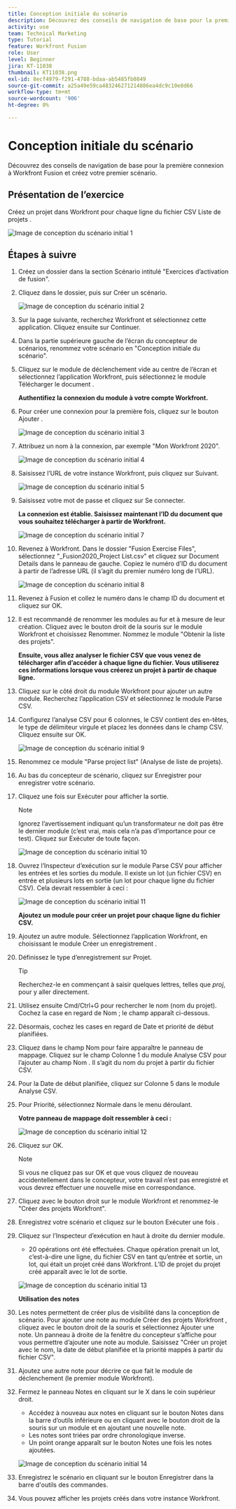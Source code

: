 ```yaml
---
title: Conception initiale du scénario
description: Découvrez des conseils de navigation de base pour la première connexion à Workfront Fusion et créez votre premier scénario.
activity: use
team: Technical Marketing
type: Tutorial
feature: Workfront Fusion
role: User
level: Beginner
jira: KT-11038
thumbnail: KT11038.png
exl-id: 8ecf4979-f291-4788-bdaa-ab5485fb0849
source-git-commit: a25a49e59ca483246271214886ea4dc9c10e8d66
workflow-type: tm+mt
source-wordcount: '906'
ht-degree: 0%

---
```


# Conception initiale du scénario

Découvrez des conseils de navigation de base pour la première connexion à Workfront Fusion et créez votre premier scénario.

## Présentation de l’exercice

Créez un projet dans Workfront pour chaque ligne du fichier CSV Liste de projets .

![Image de conception du scénario initial 1](../12-exercises/assets/initial-scenario-design-1.png)

## Étapes à suivre

1. Créez un dossier dans la section Scénario intitulé &quot;Exercices d’activation de fusion&quot;.
1. Cliquez dans le dossier, puis sur Créer un scénario.

   ![Image de conception du scénario initial 2](../12-exercises/assets/initial-scenario-design-2.png)

1. Sur la page suivante, recherchez Workfront et sélectionnez cette application. Cliquez ensuite sur Continuer.
1. Dans la partie supérieure gauche de l’écran du concepteur de scénarios, renommez votre scénario en &quot;Conception initiale du scénario&quot;.
1. Cliquez sur le module de déclenchement vide au centre de l’écran et sélectionnez l’application Workfront, puis sélectionnez le module Télécharger le document .

   **Authentifiez la connexion du module à votre compte Workfront.**

1. Pour créer une connexion pour la première fois, cliquez sur le bouton Ajouter .

   ![Image de conception du scénario initial 3](../12-exercises/assets/initial-scenario-design-3.png)

1. Attribuez un nom à la connexion, par exemple &quot;Mon Workfront 2020&quot;.

   ![Image de conception du scénario initial 4](../12-exercises/assets/initial-scenario-design-4.png)

1. Saisissez l’URL de votre instance Workfront, puis cliquez sur Suivant.

   ![Image de conception du scénario initial 5](../12-exercises/assets/initial-scenario-design-5.png)

1. Saisissez votre mot de passe et cliquez sur Se connecter.

   **La connexion est établie. Saisissez maintenant l’ID du document que vous souhaitez télécharger à partir de Workfront.**

   ![Image de conception du scénario initial 7](../12-exercises/assets/initial-scenario-design-7.png)

1. Revenez à Workfront. Dans le dossier &quot;Fusion Exercise Files&quot;, sélectionnez &quot;_Fusion2020_Project List.csv&quot; et cliquez sur Document Details dans le panneau de gauche. Copiez le numéro d’ID du document à partir de l’adresse URL (il s’agit du premier numéro long de l’URL).

   ![Image de conception du scénario initial 8](../12-exercises/assets/initial-scenario-design-8.png)

1. Revenez à Fusion et collez le numéro dans le champ ID du document et cliquez sur OK.
1. Il est recommandé de renommer les modules au fur et à mesure de leur création. Cliquez avec le bouton droit de la souris sur le module Workfront et choisissez Renommer. Nommez le module &quot;Obtenir la liste des projets&quot;.

   **Ensuite, vous allez analyser le fichier CSV que vous venez de télécharger afin d’accéder à chaque ligne du fichier. Vous utiliserez ces informations lorsque vous créerez un projet à partir de chaque ligne.**

1. Cliquez sur le côté droit du module Workfront pour ajouter un autre module. Recherchez l’application CSV et sélectionnez le module Parse CSV.
1. Configurez l’analyse CSV pour 6 colonnes, le CSV contient des en-têtes, le type de délimiteur virgule et placez les données dans le champ CSV. Cliquez ensuite sur OK.

   ![Image de conception du scénario initial 9](../12-exercises/assets/initial-scenario-design-9.png)

1. Renommez ce module &quot;Parse project list&quot; (Analyse de liste de projets).
1. Au bas du concepteur de scénario, cliquez sur Enregistrer pour enregistrer votre scénario.
1. Cliquez une fois sur Exécuter pour afficher la sortie.

   >[!NOTE]
   >
   >Ignorez l’avertissement indiquant qu’un transformateur ne doit pas être le dernier module (c’est vrai, mais cela n’a pas d’importance pour ce test). Cliquez sur Exécuter de toute façon.

   ![Image de conception du scénario initial 10](../12-exercises/assets/initial-scenario-design-10.png)

1. Ouvrez l’Inspecteur d’exécution sur le module Parse CSV pour afficher les entrées et les sorties du module. Il existe un lot (un fichier CSV) en entrée et plusieurs lots en sortie (un lot pour chaque ligne du fichier CSV). Cela devrait ressembler à ceci :

   ![Image de conception du scénario initial 11](../12-exercises/assets/initial-scenario-design-11.png)

   **Ajoutez un module pour créer un projet pour chaque ligne du fichier CSV.**

1. Ajoutez un autre module. Sélectionnez l’application Workfront, en choisissant le module Créer un enregistrement .
1. Définissez le type d’enregistrement sur Projet.

   >[!TIP]
   >
   >Recherchez-le en commençant à saisir quelques lettres, telles que *proj*, pour y aller directement.

1. Utilisez ensuite Cmd/Ctrl+G pour rechercher le nom (nom du projet). Cochez la case en regard de Nom ; le champ apparaît ci-dessous.
1. Désormais, cochez les cases en regard de Date et priorité de début planifiées.
1. Cliquez dans le champ Nom pour faire apparaître le panneau de mappage. Cliquez sur le champ Colonne 1 du module Analyse CSV pour l’ajouter au champ Nom . Il s’agit du nom du projet à partir du fichier CSV.
1. Pour la Date de début planifiée, cliquez sur Colonne 5 dans le module Analyse CSV.
1. Pour Priorité, sélectionnez Normale dans le menu déroulant.

   **Votre panneau de mappage doit ressembler à ceci :**

   ![Image de conception du scénario initial 12](../12-exercises/assets/initial-scenario-design-12.png)

1. Cliquez sur OK.

   >[!NOTE]
   >
   >Si vous ne cliquez pas sur OK et que vous cliquez de nouveau accidentellement dans le concepteur, votre travail n’est pas enregistré et vous devrez effectuer une nouvelle mise en correspondance.

1. Cliquez avec le bouton droit sur le module Workfront et renommez-le &quot;Créer des projets Workfront&quot;.
1. Enregistrez votre scénario et cliquez sur le bouton Exécuter une fois .
1. Cliquez sur l’Inspecteur d’exécution en haut à droite du dernier module.

   + 20 opérations ont été effectuées. Chaque opération prenait un lot, c’est-à-dire une ligne, du fichier CSV en tant qu’entrée et sortie, un lot, qui était un projet créé dans Workfront. L’ID de projet du projet créé apparaît avec le lot de sortie.

   ![Image de conception du scénario initial 13](../12-exercises/assets/initial-scenario-design-13.png)

   **Utilisation des notes**

1. Les notes permettent de créer plus de visibilité dans la conception de scénario. Pour ajouter une note au module Créer des projets Workfront , cliquez avec le bouton droit de la souris et sélectionnez Ajouter une note. Un panneau à droite de la fenêtre du concepteur s’affiche pour vous permettre d’ajouter une note au module. Saisissez &quot;Créer un projet avec le nom, la date de début planifiée et la priorité mappés à partir du fichier CSV&quot;.
1. Ajoutez une autre note pour décrire ce que fait le module de déclenchement (le premier module Workfront).
1. Fermez le panneau Notes en cliquant sur le X dans le coin supérieur droit.

   + Accédez à nouveau aux notes en cliquant sur le bouton Notes dans la barre d’outils inférieure ou en cliquant avec le bouton droit de la souris sur un module et en ajoutant une nouvelle note.
   + Les notes sont triées par ordre chronologique inverse.
   + Un point orange apparaît sur le bouton Notes une fois les notes ajoutées.

   ![Image de conception du scénario initial 14](../12-exercises/assets/initial-scenario-design-14.png)

1. Enregistrez le scénario en cliquant sur le bouton Enregistrer dans la barre d&#39;outils des commandes.
1. Vous pouvez afficher les projets créés dans votre instance Workfront.
